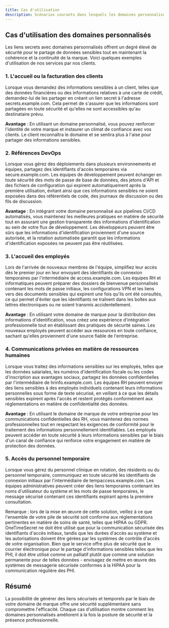 ```yaml
---
title: Cas d'utilisation
description: Scénarios courants dans lesquels les domaines personnalisés améliorent la sécurité pour le partage d'informations sensibles.
---
```


## Cas d'utilisation des domaines personnalisés

Les liens secrets avec domaines personnalisés offrent un degré élevé de sécurité pour le partage de données sensibles tout en maintenant la cohérence et la continuité de la marque. Voici quelques exemples d'utilisation de nos services par nos clients.

### 1. L'accueil ou la facturation des clients

Lorsque vous demandez des informations sensibles à un client, telles que des données financières ou des informations relatives à une carte de crédit, demandez-lui de les partager en créant un lien secret à l'adresse secrets.example.com. Cela permet de s'assurer que les informations sont partagées en toute sécurité et qu'elles ne sont accessibles qu'au destinataire prévu.

**Avantage** : En utilisant un domaine personnalisé, vous pouvez renforcer l'identité de votre marque et instaurer un climat de confiance avec vos clients. Le client reconnaîtra le domaine et se sentira plus à l'aise pour partager des informations sensibles.

### 2. Références DevOps

Lorsque vous gérez des déploiements dans plusieurs environnements et équipes, partagez des identifiants d'accès temporaires via secure.example.com. Les équipes de développement peuvent échanger en toute sécurité des mots de passe de base de données, des jetons d'API et des fichiers de configuration qui expirent automatiquement après la première utilisation, évitant ainsi que ces informations sensibles ne soient exposées dans des référentiels de code, des journaux de discussion ou des fils de discussion.

**Avantage** : En intégrant votre domaine personnalisé aux pipelines CI/CD automatisés, vous maintenez les meilleures pratiques en matière de sécurité tout en assurant une gestion transparente des informations d'identification au sein de votre flux de développement. Les développeurs peuvent être sûrs que les informations d'identification proviennent d'une source autorisée, et la rotation automatisée garantit que les informations d'identification exposées ne peuvent pas être réutilisées.

### 3. L'accueil des employés

Lors de l'arrivée de nouveaux membres de l'équipe, simplifiez leur accès dès le premier jour en leur envoyant des identifiants de connexion temporaires par l'intermédiaire de access.example.com. Les équipes RH et informatiques peuvent préparer des dossiers de bienvenue personnalisés contenant les mots de passe initiaux, les configurations VPN et les liens vers des documents sensibles qui expirent une fois qu'ils ont été consultés, ce qui permet d'éviter que les identifiants ne traînent dans les boîtes aux lettres électroniques ou ne soient transmis accidentellement.

**Avantage** : En utilisant votre domaine de marque pour la distribution des informations d'identification, vous créez une expérience d'intégration professionnelle tout en établissant des pratiques de sécurité saines. Les nouveaux employés peuvent accéder aux ressources en toute confiance, sachant qu'elles proviennent d'une source fiable de l'entreprise.

### 4. Communications privées en matière de ressources humaines

Lorsque vous traitez des informations sensibles sur les employés, telles que les données salariales, les numéros d'identification fiscale ou les codes d'inscription aux avantages sociaux, partagez les données confidentielles par l'intermédiaire de hrinfo.example.com. Les équipes RH peuvent envoyer des liens sensibles à des employés individuels contenant leurs informations personnelles sous forme de texte sécurisé, en veillant à ce que les détails sensibles expirent après l'accès et restent protégés conformément aux réglementations en matière de confidentialité des données.

**Avantage** : En utilisant le domaine de marque de votre entreprise pour les communications confidentielles des RH, vous maintenez des normes professionnelles tout en respectant les exigences de conformité pour le traitement des informations personnellement identifiables. Les employés peuvent accéder en toute sécurité à leurs informations sensibles par le biais d'un canal de confiance qui renforce votre engagement en matière de protection des données.

### 5. Accès du personnel temporaire
Lorsque vous gérez du personnel clinique en rotation, des résidents ou du personnel temporaire, communiquez en toute sécurité les identifiants de connexion initiaux par l'intermédiaire de tempaccess.example.com. Les équipes administratives peuvent créer des liens temporaires contenant les noms d'utilisateur du système et les mots de passe temporaires, le message sécurisé contenant ces identifiants expirant après la première consultation.

Remarque : lors de la mise en œuvre de cette solution, veillez à ce que l'ensemble de votre pile de sécurité soit conforme aux réglementations pertinentes en matière de soins de santé, telles que HIPAA ou GDPR. OneTimeSecret ne doit être utilisé que pour la communication sécurisée des identifiants d'accès initiaux, tandis que les durées d'accès au système et les autorisations doivent être gérées par les systèmes de contrôle d'accès de votre organisation. Bien que le service offre plus de sécurité que le courrier électronique pour le partage d'informations sensibles telles que les PHI, il doit être utilisé comme un palliatif plutôt que comme une solution permanente pour de telles données - envisagez de mettre en œuvre des systèmes de messagerie sécurisée conformes à la HIPAA pour la communication régulière des PHI.

## Résumé

La possibilité de générer des liens sécurisés et temporels par le biais de votre domaine de marque offre une sécurité supplémentaire sans compromettre l'efficacité. Chaque cas d'utilisation montre comment les domaines personnalisés améliorent à la fois la posture de sécurité et la présence professionnelle.
